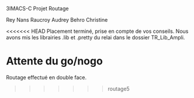 3IMACS-C Projet Routage

Rey Nans
Raucroy Audrey
Behro Christine

<<<<<<< HEAD
Placement terminé, prise en compte de vos conseils.
Nous avons mis les librairies .lib et .pretty du relai dans le dossier TR_Lib_Ampli.

Attente du go/nogo
=======
Routage effectué en double face.
>>>>>>> routage5
